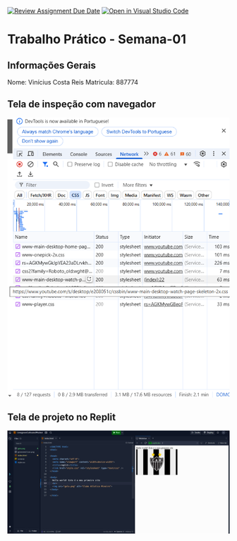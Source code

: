 [![Review Assignment Due Date](https://classroom.github.com/assets/deadline-readme-button-22041afd0340ce965d47ae6ef1cefeee28c7c493a6346c4f15d667ab976d596c.svg)](https://classroom.github.com/a/obNX3F-y)
[![Open in Visual Studio Code](https://classroom.github.com/assets/open-in-vscode-2e0aaae1b6195c2367325f4f02e2d04e9abb55f0b24a779b69b11b9e10269abc.svg)](https://classroom.github.com/online_ide?assignment_repo_id=18253791&assignment_repo_type=AssignmentRepo)
# Trabalho Prático - Semana-01

## Informações Gerais
Nome: Vinícius Costa Reis
Matricula: 887774

## Tela de inspeção com navegador

![ferramenta do desenvolvedor youtube](print%20atividade%201%20(2).png)


## Tela de projeto no Replit

![imagem do replit](print%20atividade.png)

